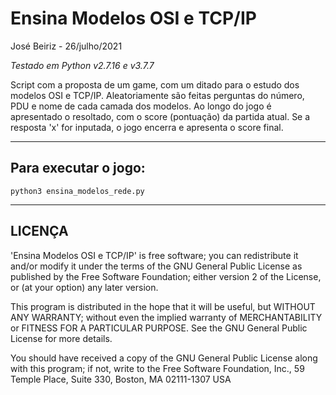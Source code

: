 # Ensina Modelos OSI e TCP/IP

José Beiriz - 26/julho/2021

_Testado em Python v2.7.16 e v3.7.7_


Script com a proposta de um game, com um ditado para o estudo dos modelos OSI e TCP/IP.
Aleatoriamente são feitas perguntas do número, PDU e nome de cada camada dos modelos.
Ao longo do jogo é apresentado o resoltado, com o score (pontuação) da partida atual.
Se a resposta 'x' for inputada, o jogo encerra e apresenta o score final.

------------------------------------------------------------------------

## Para executar o jogo:

```
python3 ensina_modelos_rede.py
```
------------------------------------------------------------------------
## LICENÇA

'Ensina Modelos OSI e TCP/IP' is free software; you can redistribute it and/or modify
it under the terms of the GNU General Public License as published by
the Free Software Foundation; either version 2 of the License, or
(at your option) any later version.

This program is distributed in the hope that it will be useful,
but WITHOUT ANY WARRANTY; without even the implied warranty of
MERCHANTABILITY or FITNESS FOR A PARTICULAR PURPOSE.  See the
GNU General Public License for more details.

You should have received a copy of the GNU General Public License
along with this program; if not, write to the Free Software
Foundation, Inc., 59 Temple Place, Suite 330, Boston, MA  02111-1307  USA